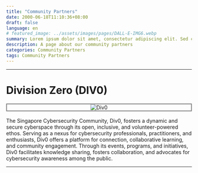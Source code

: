 ```yaml
---
title: "Community Partners"
date: 2000-06-18T11:10:36+08:00
draft: false
language: en
# featured_image: ../assets/images/pages/DALL-E-IMG6.webp
summary: Lorem ipsum dolor sit amet, consectetur adipiscing elit. Sed cursus, odio nec venenatis lacinia, lacus lectus varius nisi, in tristique mi purus ut libero.
description: A page about our community partners
categories: Community Partners
tags: Community Partners
---
```


___

# Division Zero (DIV0)
<div style="display: flex; justify-content: center; margin-top: 0; margin-bottom: 0; border: 2px solid grey;">
    <img src="/images/partners/div0_black.png" alt="Div0">
</div></br>
The Singapore Cybersecurity Community, Div0, fosters a dynamic and secure cyberspace through its open, inclusive, and volunteer-powered ethos. Serving as a nexus for cybersecurity professionals, practitioners, and enthusiasts, Div0 offers a platform for connection, collaborative learning, and community engagement. Through its events, programs, and initiatives, Div0 facilitates knowledge sharing, fosters collaboration, and advocates for cybersecurity awareness among the public.

___